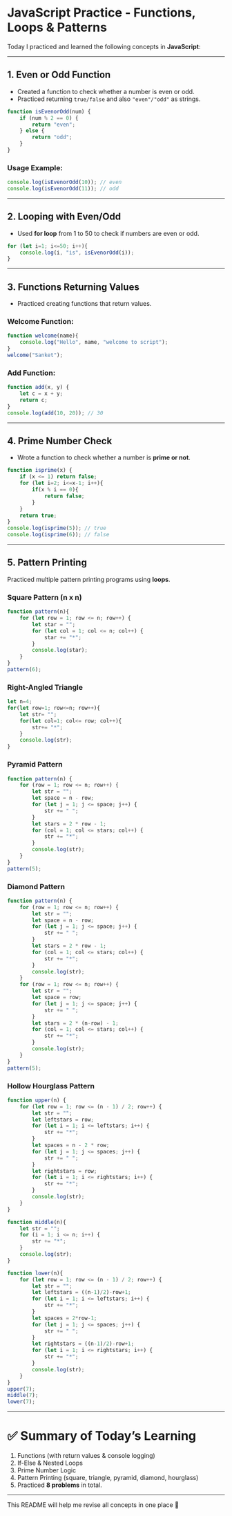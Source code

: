 # JavaScript Practice - Functions, Loops & Patterns

Today I practiced and learned the following concepts in **JavaScript**:

---

## 1. Even or Odd Function
- Created a function to check whether a number is even or odd.
- Practiced returning `true/false` and also `"even"/"odd"` as strings.

```javascript
function isEvenorOdd(num) {
    if (num % 2 == 0) {
        return "even";
    } else {
        return "odd";
    }
}
```

### Usage Example:
```javascript
console.log(isEvenorOdd(10)); // even
console.log(isEvenorOdd(11)); // odd
```

---

## 2. Looping with Even/Odd
- Used **for loop** from 1 to 50 to check if numbers are even or odd.

```javascript
for (let i=1; i<=50; i++){
    console.log(i, "is", isEvenorOdd(i));
}
```

---

## 3. Functions Returning Values
- Practiced creating functions that return values.

### Welcome Function:
```javascript
function welcome(name){
    console.log("Hello", name, "welcome to script");
}
welcome("Sanket");
```

### Add Function:
```javascript
function add(x, y) {
    let c = x + y;
    return c;
}
console.log(add(10, 20)); // 30
```

---

## 4. Prime Number Check
- Wrote a function to check whether a number is **prime or not**.

```javascript
function isprime(x) {
    if (x <= 1) return false;
    for (let i=2; i<=x-1; i++){
        if(x % i == 0){
            return false;
        }
    }
    return true;
}
console.log(isprime(5)); // true
console.log(isprime(6)); // false
```

---

## 5. Pattern Printing
Practiced multiple pattern printing programs using **loops**.

### Square Pattern (n x n)
```javascript
function pattern(n){
    for (let row = 1; row <= n; row++) {
        let star = "";
        for (let col = 1; col <= n; col++) {
            star += "*";
        }
        console.log(star);
    }
}
pattern(6);
```

### Right-Angled Triangle
```javascript
let n=4;
for(let row=1; row<=n; row++){
    let str= "";
    for(let col=1; col<= row; col++){
        str+= "*";
    }
    console.log(str);
}
```

### Pyramid Pattern
```javascript
function pattern(n) {
    for (row = 1; row <= n; row++) {
        let str = "";
        let space = n - row;
        for (let j = 1; j <= space; j++) {
            str += " ";
        }
        let stars = 2 * row - 1;
        for (col = 1; col <= stars; col++) {
            str += "*";
        }
        console.log(str);
    }
}
pattern(5);
```

### Diamond Pattern
```javascript
function pattern(n) {
    for (row = 1; row <= n; row++) {
        let str = "";
        let space = n - row;
        for (let j = 1; j <= space; j++) {
            str += " ";
        }
        let stars = 2 * row - 1;
        for (col = 1; col <= stars; col++) {
            str += "*";
        }
        console.log(str);
    }
    for (row = 1; row <= n; row++) {
        let str = "";
        let space = row;
        for (let j = 1; j <= space; j++) {
            str += " ";
        }
        let stars = 2 * (n-row) - 1;
        for (col = 1; col <= stars; col++) {
            str += "*";
        }
        console.log(str);
    }
}
pattern(5);
```

### Hollow Hourglass Pattern
```javascript
function upper(n) {
    for (let row = 1; row <= (n - 1) / 2; row++) {
        let str = "";
        let leftstars = row;
        for (let i = 1; i <= leftstars; i++) {
            str += "*";
        }
        let spaces = n - 2 * row;
        for (let j = 1; j <= spaces; j++) {
            str += " ";
        }
        let rightstars = row;
        for (let i = 1; i <= rightstars; i++) {
            str += "*";
        }
        console.log(str);
    }
}

function middle(n){
    let str = "";
    for (i = 1; i <= n; i++) {
        str += "*";
    }
    console.log(str);
}

function lower(n){
    for (let row = 1; row <= (n - 1) / 2; row++) {
        let str = "";
        let leftstars = ((n-1)/2)-row+1;
        for (let i = 1; i <= leftstars; i++) {
            str += "*";
        }
        let spaces = 2*row-1;
        for (let j = 1; j <= spaces; j++) {
            str += " ";
        }
        let rightstars = ((n-1)/2)-row+1;
        for (let i = 1; i <= rightstars; i++) {
            str += "*";
        }
        console.log(str);
    }
}
upper(7);
middle(7);
lower(7);
```

---

# ✅ Summary of Today’s Learning
1. Functions (with return values & console logging)
2. If-Else & Nested Loops
3. Prime Number Logic
4. Pattern Printing (square, triangle, pyramid, diamond, hourglass)
5. Practiced **8 problems** in total.

---

This README will help me revise all concepts in one place 🚀
